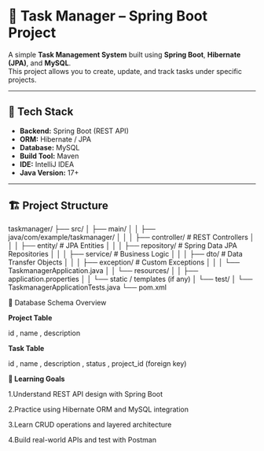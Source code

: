 # 🧩 Task Manager – Spring Boot Project

A simple **Task Management System** built using **Spring Boot**, **Hibernate (JPA)**, and **MySQL**.  
This project allows you to create, update, and track tasks under specific projects.

---

## 🚀 Tech Stack

- **Backend:** Spring Boot (REST API)
- **ORM:** Hibernate / JPA
- **Database:** MySQL
- **Build Tool:** Maven
- **IDE:** IntelliJ IDEA
- **Java Version:** 17+

---

## 🏗️ Project Structure

taskmanager/
├── src/
│ ├── main/
│ │ ├── java/com/example/taskmanager/
│ │ │ ├── controller/ # REST Controllers
│ │ │ ├── entity/ # JPA Entities
│ │ │ ├── repository/ # Spring Data JPA Repositories
│ │ │ ├── service/ # Business Logic
│ │ │ ├── dto/ # Data Transfer Objects
│ │ │ ├── exception/ # Custom Exceptions
│ │ │ └── TaskmanagerApplication.java
│ │ └── resources/
│ │ ├── application.properties
│ │ └── static / templates (if any)
│ └── test/
│ └── TaskmanagerApplicationTests.java
└── pom.xml

💾 Database Schema Overview

**Project Table**

id ,
name ,
description

**Task Table**

id ,
name ,
description ,
status ,
project_id (foreign key)

**🧠 Learning Goals**

1.Understand REST API design with Spring Boot

2.Practice using Hibernate ORM and MySQL integration

3.Learn CRUD operations and layered architecture

4.Build real-world APIs and test with Postman
